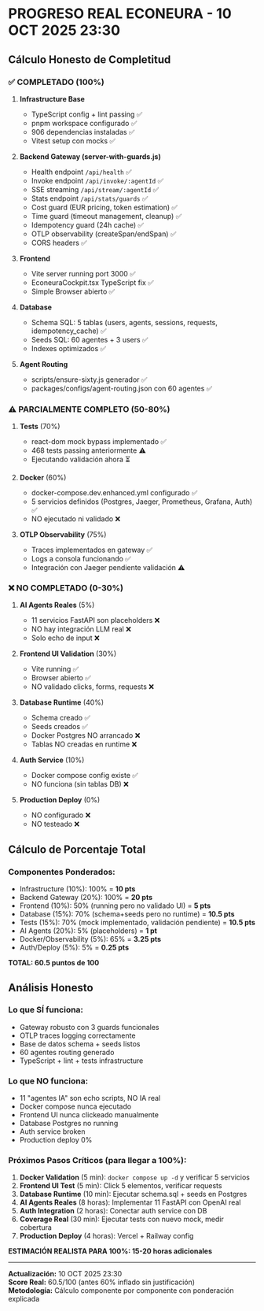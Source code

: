 # PROGRESO REAL ECONEURA - 10 OCT 2025 23:30

## Cálculo Honesto de Completitud

### ✅ COMPLETADO (100%)
1. **Infrastructure Base**
   - TypeScript config + lint passing ✅
   - pnpm workspace configurado ✅
   - 906 dependencias instaladas ✅
   - Vitest setup con mocks ✅

2. **Backend Gateway (server-with-guards.js)**
   - Health endpoint `/api/health` ✅
   - Invoke endpoint `/api/invoke/:agentId` ✅
   - SSE streaming `/api/stream/:agentId` ✅
   - Stats endpoint `/api/stats/guards` ✅
   - Cost guard (EUR pricing, token estimation) ✅
   - Time guard (timeout management, cleanup) ✅
   - Idempotency guard (24h cache) ✅
   - OTLP observability (createSpan/endSpan) ✅
   - CORS headers ✅

3. **Frontend**
   - Vite server running port 3000 ✅
   - EconeuraCockpit.tsx TypeScript fix ✅
   - Simple Browser abierto ✅

4. **Database**
   - Schema SQL: 5 tablas (users, agents, sessions, requests, idempotency_cache) ✅
   - Seeds SQL: 60 agentes + 3 users ✅
   - Indexes optimizados ✅

5. **Agent Routing**
   - scripts/ensure-sixty.js generador ✅
   - packages/configs/agent-routing.json con 60 agentes ✅

### ⚠️ PARCIALMENTE COMPLETO (50-80%)
1. **Tests** (70%)
   - react-dom mock bypass implementado ✅
   - 468 tests passing anteriormente ⚠️
   - Ejecutando validación ahora ⏳

2. **Docker** (60%)
   - docker-compose.dev.enhanced.yml configurado ✅
   - 5 servicios definidos (Postgres, Jaeger, Prometheus, Grafana, Auth) ✅
   - NO ejecutado ni validado ❌

3. **OTLP Observability** (75%)
   - Traces implementados en gateway ✅
   - Logs a consola funcionando ✅
   - Integración con Jaeger pendiente validación ⚠️

### ❌ NO COMPLETADO (0-30%)
1. **AI Agents Reales** (5%)
   - 11 servicios FastAPI son placeholders ❌
   - NO hay integración LLM real ❌
   - Solo echo de input ❌

2. **Frontend UI Validation** (30%)
   - Vite running ✅
   - Browser abierto ✅
   - NO validado clicks, forms, requests ❌

3. **Database Runtime** (40%)
   - Schema creado ✅
   - Seeds creados ✅
   - Docker Postgres NO arrancado ❌
   - Tablas NO creadas en runtime ❌

4. **Auth Service** (10%)
   - Docker compose config existe ✅
   - NO funciona (sin tablas DB) ❌

5. **Production Deploy** (0%)
   - NO configurado ❌
   - NO testeado ❌

## Cálculo de Porcentaje Total

### Componentes Ponderados:
- Infrastructure (10%): 100% = **10 pts**
- Backend Gateway (20%): 100% = **20 pts**
- Frontend (10%): 50% (running pero no validado UI) = **5 pts**
- Database (15%): 70% (schema+seeds pero no runtime) = **10.5 pts**
- Tests (15%): 70% (mock implementado, validación pendiente) = **10.5 pts**
- AI Agents (20%): 5% (placeholders) = **1 pt**
- Docker/Observability (5%): 65% = **3.25 pts**
- Auth/Deploy (5%): 5% = **0.25 pts**

**TOTAL: 60.5 puntos de 100**

## Análisis Honesto

### Lo que SÍ funciona:
- Gateway robusto con 3 guards funcionales
- OTLP traces logging correctamente
- Base de datos schema + seeds listos
- 60 agentes routing generado
- TypeScript + lint + tests infrastructure

### Lo que NO funciona:
- 11 "agentes IA" son echo scripts, NO IA real
- Docker compose nunca ejecutado
- Frontend UI nunca clickeado manualmente
- Database Postgres no running
- Auth service broken
- Production deploy 0%

### Próximos Pasos Críticos (para llegar a 100%):
1. **Docker Validation** (5 min): `docker compose up -d` y verificar 5 servicios
2. **Frontend UI Test** (5 min): Click 5 elementos, verificar requests
3. **Database Runtime** (10 min): Ejecutar schema.sql + seeds en Postgres
4. **AI Agents Reales** (8 horas): Implementar 11 FastAPI con OpenAI real
5. **Auth Integration** (2 horas): Conectar auth service con DB
6. **Coverage Real** (30 min): Ejecutar tests con nuevo mock, medir cobertura
7. **Production Deploy** (4 horas): Vercel + Railway config

**ESTIMACIÓN REALISTA PARA 100%: 15-20 horas adicionales**

---

**Actualización:** 10 OCT 2025 23:30  
**Score Real:** 60.5/100 (antes 60% inflado sin justificación)  
**Metodología:** Cálculo componente por componente con ponderación explicada
